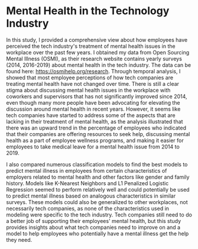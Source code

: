 # Mental Health in the Technology Industry
In this study, I provided a comprehensive view about how employees have perceived the tech industry's treatment of mental health issues in the workplace over the past few years. I obtained my data from Open Sourcing Mental Illness (OSMI), as their research website contains yearly surveys (2014, 2016-2019) about mental health in the tech industry. The data can be found here: https://osmihelp.org/research. Through temporal analysis, I showed that most employee perceptions of how tech companies are treating mental health have not changed over time. There is still a clear stigma about discussing mental health issues in the workplace with coworkers and supervisors that has not significantly improved since 2014, even though many more people have been advocating for elevating the discussion around mental health in recent years. However, it seems like tech companies have started to address some of the aspects that are lacking in their treatment of mental health, as the analysis illustrated that there was an upward trend in the percentage of employees who indicated that their companies are offering resources to seek help, discussing mental health as a part of employee wellness programs, and making it easier for employees to take medical leave for a mental health issue from 2014 to 2019. 

I also compared numerous classification models to find the best models to predict mental illness in employees from certain characteristics of employers related to mental health and other factors like gender and family history. Models like K-Nearest Neighbors and L1 Penalized Logistic Regression seemed to perform relatively well and could potentially be used to predict mental illness based on analogous characteristics in similar surveys. These models could also be generalized to other workplaces, not necessarily tech companies, as none of the characteristics used in modeling were specific to the tech industry. Tech companies still need to do a better job of supporting their employees' mental health, but this study provides insights about what tech companies need to improve on and a model to help employees who potentially have a mental illness get the help they need.
